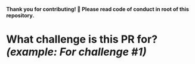 **Thank you for contributing! 🎉 Please read code of conduct in root of this repository.**

# What challenge is this PR for? *(example: For challenge #1)*